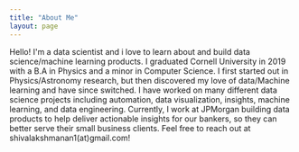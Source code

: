 ```yaml
---
title: "About Me"
layout: page
---
```

Hello! I'm a data scientist and i love to learn about and build data science/machine learning products. I graduated Cornell University in 2019 with a B.A in Physics and a minor in Computer Science. I first started out in Physics/Astronomy research, but then discovered my love of data/Machine learning and have since switched. I have worked on many different data science projects including automation, data visualization, insights, machine learning, and data engineering. Currently, I work at JPMorgan building data products to help deliver actionable insights for our bankers, so they can better serve their small business clients. Feel free to reach out at shivalakshmanan1(at)gmail.com!
